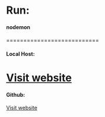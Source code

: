 # Run: #
#### nodemon ####
=========================== 
#### Local Host: ####
[Visit website](http://localhost:3333 "Project 2 Assessment")
===========================
#### Github: ####
[Visit website](https://github.com/lemonmade1/Project-2-Assessment.git "Project 2 Assessment")

